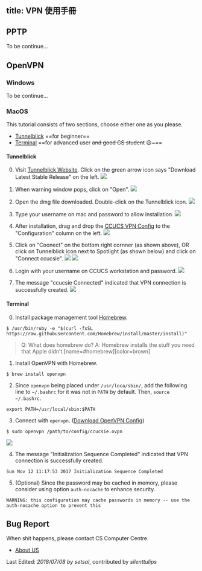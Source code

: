 title: VPN 使用手冊
---

## PPTP
To be continue...


## OpenVPN

### Windows
To be continue...

### MacOS
This tutorial consists of two sections, choose either one as you please.
* [Tunnelblick](#tunnelblick) ==for beginner==
* [Terminal](#terminal) ==for advanced user ~~and good CS student~~ :smiley:~==

#### Tunnelblick

0. Visit [Tunnelblick Website](https://tunnelblick.net). Click on the green arrow icon says "Download Latest Stable Release" on the left.
![](https://www2.cs.ccu.edu.tw/~cchuo102u/tmp/openvpn/tunnelblick_0.png)

1. When warning window pops, click on "Open".
![](https://www2.cs.ccu.edu.tw/~cchuo102u/tmp/openvpn/tunnelblick_1.png)

2. Open the dmg file downloaded. Double-click on the Tunnelblick icon.
![](https://www2.cs.ccu.edu.tw/~cchuo102u/tmp/openvpn/tunnelblick_2.png)

3. Type your username on mac and password to allow installation.
![](https://www2.cs.ccu.edu.tw/~cchuo102u/tmp/openvpn/tunnelblick_3.png)

4. After installation, drag and drop the [CCUCS VPN Config](https://vpn.cs.ccu.edu.tw/clients/ccucsie.ovpn) to the "Configuration" column on the left.
![](https://www2.cs.ccu.edu.tw/~cchuo102u/tmp/openvpn/tunnelblick_4.png)

5. Click on "Coonect" on the bottom right cornner (as shown above), OR click on Tunnelblick icon next to Spotlight (as shown below) and click on "Connect ccucsie".
![](https://www2.cs.ccu.edu.tw/~cchuo102u/tmp/openvpn/tunnelblick_5-1.png)
![](https://www2.cs.ccu.edu.tw/~cchuo102u/tmp/openvpn/tunnelblick_5-2.png)

6. Login with your username on CCUCS workstation and password.
![](https://www2.cs.ccu.edu.tw/~cchuo102u/tmp/openvpn/tunnelblick_6.png)

7. The message "ccucsie Connected" indicated that VPN connection is successfully created.
![](https://www2.cs.ccu.edu.tw/~cchuo102u/tmp/openvpn/tunnelblick_7.png)

#### Terminal

0. Install package management tool [Homebrew](https://brew.sh).
```
$ /usr/bin/ruby -e "$(curl -fsSL https://raw.githubusercontent.com/Homebrew/install/master/install)"
```
> Q: What does homebrew do?
> A: Homebrew installs the stuff you need that Apple didn’t.[name=#homebrew][color=brown]

1. Install OpenVPN with Homebrew.
```
$ brew install openvpn
```

2. Since `openvpn` being placed under `/usr/loca/sbin/`, add the following line to `~/.bashrc` for it was not in `PATH` by default. Then, `source ~/.bashrc`.
```
export PATH=/usr/local/sbin:$PATH
```

3. Connect with `openvpn`. ([Download OpenVPN Config](https://vpn.cs.ccu.edu.tw/clients/ccucsie.ovpn))
```
$ sudo openvpn /path/to/config/ccucsie.ovpn
```
![](https://www2.cs.ccu.edu.tw/~cchuo102u/tmp/openvpn/terminal_3.png)

4. The message "Initialization Sequence Completed" indicated that VPN connection is successfully created.
```
Sun Nov 12 11:17:53 2017 Initialization Sequence Completed
```

5. (Optional) Since the password may be cached in memory, please consider using option `auth-nocache` to enhance security.
```
WARNING: this configuration may cache passwords in memory -- use the auth-nocache option to prevent this
```


## Bug Report
When shit happens, please contact CS Computer Centre.
- [About US](/about/)

<i class="fa fa-edit fa-fw"></i> Last Edited: _2018/07/08 by setsal_, contributed by _silenttulips_

